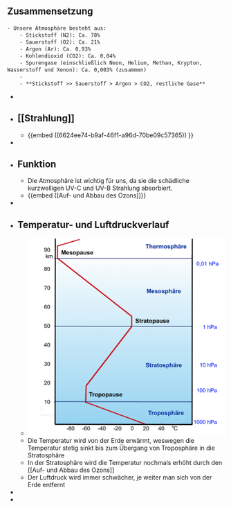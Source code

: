 ## Zusammensetzung
	- Unsere Atmosphäre besteht aus:
		- Stickstoff (N2): Ca. 78%
		- Sauerstoff (O2): Ca. 21%
		- Argon (Ar): Ca. 0,93%
		- Kohlendioxid (CO2): Ca. 0,04%
		- Spurengase (einschließlich Neon, Helium, Methan, Krypton, Wasserstoff und Xenon): Ca. 0,003% (zusammen)
		-
		- **Stickstoff >> Sauerstoff > Argon > CO2, restliche Gase**
-
- ## [[Strahlung]]
	- {{embed ((6624ee74-b9af-46f1-a96d-70be09c57365)) }}
-
- ## Funktion
	- Die Atmosphäre ist wichtig für uns, da sie die schädliche kurzwelligen UV-C und UV-B Strahlung absorbiert.
	- {{embed [[Auf- und Abbau des Ozons]]}}
-
- ## Temperatur- und Luftdruckverlauf
	- ![3.1.4_Schichten_der_Atmosphaere.jpg](../assets/3.1.4_Schichten_der_Atmosphaere_1713700145469_0.jpg)
	- Die Temperatur wird von der Erde erwärmt, weswegen die Temperatur stetig sinkt bis zum Übergang von Troposphäre in die Stratosphäre
	- In der Stratosphäre wird die Temperatur nochmals erhöht durch den [[Auf- und Abbau des Ozons]]
	- Der Luftdruck wird immer schwächer, je weiter man sich von der Erde entfernt
-
-